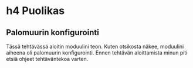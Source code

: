 # h4 Puolikas

## Palomuurin konfigurointi

Tässä tehtävässä aloitin moduulini teon. Kuten otsikosta näkee, moduulini aiheena oli palomuurin konfigurointi. Ennen tehtävän aloittamista minun piti etsiä ohjeet tehtäväntekoa varten.
